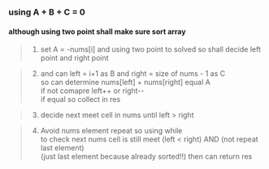 ### using A + B + C = 0
#### although using two point shall make sure sort array
>  1. set A = -nums[i] and using two point to solved so shall decide left point and right point <br>

> 2. and can left = i+1 as B and right = size of nums - 1 as C
<br> so can determine nums[left] + nums[right] equal A <br>
if not comapre left++ or right-- <br>
if equal so collect in res <br>


> 3. decide next meet cell in nums 
until left > right <br>

> 4. Avoid nums element repeat so using while<br> to check next nums cell is still meet (left < right) AND  (not repeat last element) <br> (just last element because already sorted!!)
then can return res

